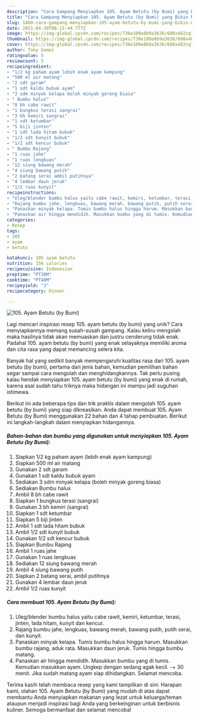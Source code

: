 ```yaml
---
description: "Cara Gampang Menyiapkan 105. Ayam Betutu (by Bumi) yang Bikin Ngiler"
title: "Cara Gampang Menyiapkan 105. Ayam Betutu (by Bumi) yang Bikin Ngiler"
slug: 1460-cara-gampang-menyiapkan-105-ayam-betutu-by-bumi-yang-bikin-ngiler
date: 2021-04-30T06:13:44.777Z
image: https://img-global.cpcdn.com/recipes/736e109e8b9a3636/680x482cq70/105-ayam-betutu-by-bumi-foto-resep-utama.jpg
thumbnail: https://img-global.cpcdn.com/recipes/736e109e8b9a3636/680x482cq70/105-ayam-betutu-by-bumi-foto-resep-utama.jpg
cover: https://img-global.cpcdn.com/recipes/736e109e8b9a3636/680x482cq70/105-ayam-betutu-by-bumi-foto-resep-utama.jpg
author: Tony Gomez
ratingvalue: 5
reviewcount: 5
recipeingredient:
- "1/2 kg paham ayam lebih enak ayam kampung"
- "500 ml air matang"
- "2 sdt garam"
- "1 sdt kaldu bubuk ayam"
- "3 sdm minyak kelapa boleh minyak goreng biasa"
- " Bumbu halus"
- "8 bh cabe rawit"
- "1 bungkus terasi sangrai"
- "3 bh kemiri sangrai"
- "1 sdt ketumbar"
- "5 biji jinten"
- "1 sdt lada hitam bubuk"
- "1/2 sdt kunyit bubuk"
- "1/2 sdt kencur bubuk"
- " Bumbu Rajang"
- "1 ruas jahe"
- "1 ruas lengkuas"
- "12 siung bawang merah"
- "4 siung bawang putih"
- "2 batang serai ambil putihnya"
- "4 lembar daun jeruk"
- "1/2 ruas kunyit"
recipeinstructions:
- "Uleg/blender bumbu halus yaitu cabe rawit, kemiri, ketumbar, terasi, jinten, lada hitam, kunyit dan kencur."
- "Rajang bumbu jahe, lengkuas, bawang merah, bawang putih, putih serai, dan kunyit."
- "Panaskan minyak kelapa. Tumis bumbu halus hingga harum. Masukkan bumbu rajang, aduk rata. Masukkan daun jeruk. Tumis hingga bumbu matang."
- "Panaskan air hingga mendidih. Masukkan bumbu yang di tumis. Kemudian masukkan ayam. Ungkep dengan sedang agak kecil. -+ 30 menit. Jika sudah matang ayam siap dihidangkan. Selamat mencoba."
categories:
- Resep
tags:
- 105
- ayam
- betutu

katakunci: 105 ayam betutu 
nutrition: 156 calories
recipecuisine: Indonesian
preptime: "PT30M"
cooktime: "PT40M"
recipeyield: "3"
recipecategory: Dinner

---
```



![105. Ayam Betutu (by Bumi)](https://img-global.cpcdn.com/recipes/736e109e8b9a3636/680x482cq70/105-ayam-betutu-by-bumi-foto-resep-utama.jpg)

Lagi mencari inspirasi resep 105. ayam betutu (by bumi) yang unik? Cara menyiapkannya memang susah-susah gampang. Kalau keliru mengolah maka hasilnya tidak akan memuaskan dan justru cenderung tidak enak. Padahal 105. ayam betutu (by bumi) yang enak selayaknya memiliki aroma dan cita rasa yang dapat memancing selera kita.



Banyak hal yang sedikit banyak mempengaruhi kualitas rasa dari 105. ayam betutu (by bumi), pertama dari jenis bahan, kemudian pemilihan bahan segar sampai cara mengolah dan menghidangkannya. Tak perlu pusing kalau hendak menyiapkan 105. ayam betutu (by bumi) yang enak di rumah, karena asal sudah tahu triknya maka hidangan ini mampu jadi suguhan istimewa.


Berikut ini ada beberapa tips dan trik praktis dalam mengolah 105. ayam betutu (by bumi) yang siap dikreasikan. Anda dapat membuat 105. Ayam Betutu (by Bumi) menggunakan 22 bahan dan 4 tahap pembuatan. Berikut ini langkah-langkah dalam menyiapkan hidangannya.

<!--inarticleads1-->

##### Bahan-bahan dan bumbu yang digunakan untuk menyiapkan 105. Ayam Betutu (by Bumi):

1. Siapkan 1/2 kg paham ayam (lebih enak ayam kampung)
1. Siapkan 500 ml air matang
1. Gunakan 2 sdt garam
1. Gunakan 1 sdt kaldu bubuk ayam
1. Sediakan 3 sdm minyak kelapa (boleh minyak goreng biasa)
1. Sediakan  Bumbu halus
1. Ambil 8 bh cabe rawit
1. Siapkan 1 bungkus terasi (sangrai)
1. Gunakan 3 bh kemiri (sangrai)
1. Siapkan 1 sdt ketumbar
1. Siapkan 5 biji jinten
1. Ambil 1 sdt lada hitam bubuk
1. Ambil 1/2 sdt kunyit bubuk
1. Gunakan 1/2 sdt kencur bubuk
1. Siapkan  Bumbu Rajang
1. Ambil 1 ruas jahe
1. Gunakan 1 ruas lengkuas
1. Sediakan 12 siung bawang merah
1. Ambil 4 siung bawang putih
1. Siapkan 2 batang serai, ambil putihnya
1. Gunakan 4 lembar daun jeruk
1. Ambil 1/2 ruas kunyit




<!--inarticleads2-->

##### Cara membuat 105. Ayam Betutu (by Bumi):

1. Uleg/blender bumbu halus yaitu cabe rawit, kemiri, ketumbar, terasi, jinten, lada hitam, kunyit dan kencur.
1. Rajang bumbu jahe, lengkuas, bawang merah, bawang putih, putih serai, dan kunyit.
1. Panaskan minyak kelapa. Tumis bumbu halus hingga harum. Masukkan bumbu rajang, aduk rata. Masukkan daun jeruk. Tumis hingga bumbu matang.
1. Panaskan air hingga mendidih. Masukkan bumbu yang di tumis. Kemudian masukkan ayam. Ungkep dengan sedang agak kecil. -+ 30 menit. Jika sudah matang ayam siap dihidangkan. Selamat mencoba.




Terima kasih telah membaca resep yang kami tampilkan di sini. Harapan kami, olahan 105. Ayam Betutu (by Bumi) yang mudah di atas dapat membantu Anda menyiapkan makanan yang lezat untuk keluarga/teman ataupun menjadi inspirasi bagi Anda yang berkeinginan untuk berbisnis kuliner. Semoga bermanfaat dan selamat mencoba!
